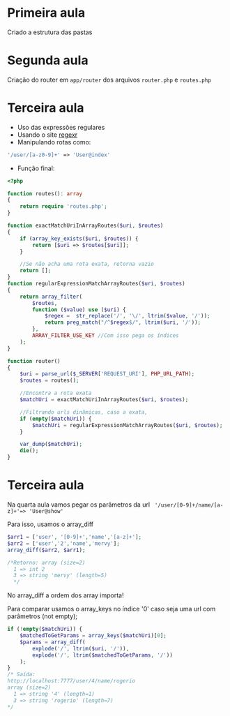 # Primeira aula
Criado a estrutura das pastas

# Segunda aula
Criação do router em `app/router` dos arquivos `router.php` e `routes.php`

# Terceira aula
- Uso das expressões regulares
- Usando o site [regexr](https://regexr.com/)
- Manipulando rotas como:
```php
'/user/[a-z0-9]+' => 'User@index'
```
- Função final:
```php
<?php

function routes(): array
{
    return require 'routes.php';
}

function exactMatchUriInArrayRoutes($uri, $routes)
{
    if (array_key_exists($uri, $routes)) {
        return [$uri => $routes[$uri]];
    }

    //Se não acha uma rota exata, retorna vazio
    return [];
}
function regularExpressionMatchArrayRoutes($uri, $routes)
{
    return array_filter(
        $routes,
        function ($value) use ($uri) {
            $regex =  str_replace('/', '\/', ltrim($value, '/'));
            return preg_match("/^$regex$/", ltrim($uri, '/'));
        },
        ARRAY_FILTER_USE_KEY //Com isso pega os índices
    );
}

function router()
{
    $uri = parse_url($_SERVER['REQUEST_URI'], PHP_URL_PATH);
    $routes = routes();

    //Encontra a rota exata
    $matchUri = exactMatchUriInArrayRoutes($uri, $routes);

    //Filtrando urls dinâmicas, caso a exata, 
    if (empty($matchUri)) {
        $matchUri = regularExpressionMatchArrayRoutes($uri, $routes);
    }

    var_dump($matchUri);
    die();
}
```

# Terceira aula
Na quarta aula vamos pegar os parâmetros da url
` '/user/[0-9]+/name/[a-z]+'=> 'User@show'`

Para isso, usamos o array_diff
```php
$arr1 = ['user', '[0-9]+','name','[a-z]+'];
$arr2 = ['user','2','name','mervy'];
array_diff($arr2, $arr1);

/*Retorno: array (size=2)
  1 => int 2
  3 => string 'mervy' (length=5)
  */
```
No array_diff a ordem dos array importa!

Para comparar usamos o array_keys no índice '0' caso seja uma url
com parâmetros (not empty);

```php
if (!empty($matchUri)) {
    $matchedToGetParams = array_keys($matchUri)[0];
    $params = array_diff(
        explode('/', ltrim($uri, '/')),
        explode('/', ltrim($matchedToGetParams, '/'))
    );
}
/* Saída:
http://localhost:7777/user/4/name/rogerio
array (size=2)
  1 => string '4' (length=1)
  3 => string 'rogerio' (length=7)
*/
```
